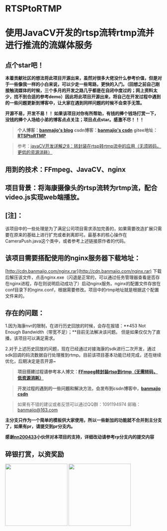 # RTSPtoRTMP
# 使用JavaCV开发的rtsp流转rtmp流并进行推流的流媒体服务

## 点个star吧！
**本着贡献社区的想法将此项目开源出来，虽然对很多大佬没什么参考价值，但是对于一些像我一样的小白来说，可以少走一些弯路，更快的入门。（回想之前自己刚接触流媒体的时候，三个多月的开发之路几乎都是在自闭中度过的；网上资料太少，找不到合适的参考demo）因此将此项目开源出来，将自己在开发过程中遇到的一些问题更新到博客中，让大家在遇到同样问题的时候不会束手无策。**

**开源不易，开发不易！！ 如果该项目对你有所帮助，有钱的捧个钱场打赏一下，没钱的捧个人场给小弟的博客点点关注；项目点点star。感激不尽！！！**

>**个人博客：[banmajio's blog](https://www.banmajio.com/)**
>**csdn博客：[banmajio's csdn](https://blog.csdn.net/weixin_40777510)**
>**gitee地址：[RTSPtoRTMP](https://gitee.com/banmajio/RTSPtoRTMP)**

> 参考：[javaCV开发详解之8：转封装在rtsp转rtmp流中的应用（无须转码，更低的资源消耗）](https://blog.csdn.net/eguid_1/article/details/83025621)

## 用到的技术：FFmpeg、JavaCV、nginx

## 项目背景：将海康摄像头的rtsp流转为rtmp流，配合video.js实现web端播放。

## [注]：
该项目中的一些处理是为了满足公司项目需求添加完善的，如果需要改造扩展只需要在原来的基础上进行扩充或者剥离即可。最基本的核心操作在CameraPush.java这个类中，或者参考上述链接原作者的代码。

## 该项目需要搭配使用的nginx服务器下载地址：
[http://cdn.banmajio.com/nginx.rar](http://cdn.banmajio.com/nginx.rar)
下载后解压该文件，点击nginx.exe（闪退是正常的，可以通过任务管理器查看是否存在nginx进程，存在则说明启动成功了）启动nginx服务。nginx的配置文件存放在conf目录下的nginx.conf，根据需要修改。项目中的rtmp地址就是根据这个配置文件来的。

## 存在的问题：

1.因为海康nvr的限制，在进行历史回放的时候，会存在报错：**453 Not Enough Bandwidth（带宽不足）；**目前无法解决该问题。
但是如果仅仅为了直播，该项目可以满足需求。

2.对于上述历史回放的问题，现在已经通过对接海康的sdk进行二次开发，通过sdk回调的码流数据自行处理推到rtmp。目前该项目基本功能已经完成，还在继续优化，后期决定是否开源~

>**项目搭建过程请参考本人博文：[FFmpeg转封装rtsp到rtmp（无需转码，低资源消耗）](https://www.banmajio.com/post/638986b0.html#more)**

>**开发过程的遇到的一些问题和解决方法，会发布到csdn博客中，[banmajio csdn](https://blog.csdn.net/weixin_40777510)**

>如果有不错的建议或者反馈可以通过QQ群：1091194974   邮箱：banmajio@163.com

**主分支只作为一个简单的模板供大家使用，所以一些新加的功能就不合并到主分支了，如果有pr，请提交到pr分支内。**

**感谢[nn200433](https://github.com/nn200433)小伙伴对本项目的支持，详细改动请参考rp分支内的提交内容**

## 碎银打赏，以资奖励
<img src="https://images.gitee.com/uploads/images/2020/0421/174552_a862b4ed_5186477.jpeg" width="200px" />

<img src="https://images.gitee.com/uploads/images/2020/0421/174726_cb99c1d6_5186477.jpeg" width="200px" />
